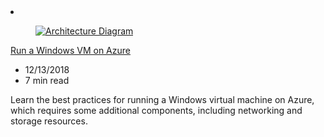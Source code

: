 <!-- This file is automatically generated by build/architectures/build_index.py. Any updates will be lost. -->

<!-- markdownlint-disable MD033 -->

<li class="grid-item item-column" data-categories="Compute ">
<article class="card">
    <div class="card-header has-margin-bottom-none" aria-hidden="true">
        <figure class="image diagram has-height-175 has-overflow-hidden level">
            <a href="/azure/architecture/reference-architectures/n-tier/windows-vm"><img src="/azure/architecture/browse/thumbs/windows-vm.png" class="diagram" alt="Architecture Diagram" data-linktype="relative-path"></a>
        </figure>
    </div>
    <div class="card-content">
        <a class="card-content-title has-margin-top-none" href="/azure/architecture/reference-architectures/n-tier/windows-vm">
            <p>Run a Windows VM on Azure</p>
        </a>
        <ul class="card-content-metadata">
            <li>12/13/2018</li>
            <li>7 min read</li>
        </ul>
        <p class="card-content-description">Learn the best practices for running a Windows virtual machine on Azure, which requires some additional components, including networking and storage resources.</p>
        <div class="bottom-to-top-fade is-hidden-mobile"></div>
    </div>
</article>
</li>
